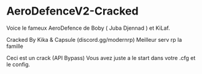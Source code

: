 # AeroDefenceV2-Cracked

Voice le fameux AeroDefence de Boby ( Juba Djennad ) et KiLaf.

Cracked By Kika & Capsule (discord.gg/modernrp) Meilleur serv rp la famille

Ceci est un crack (API Bypass) Vous avez juste a le start dans votre .cfg et le config.
